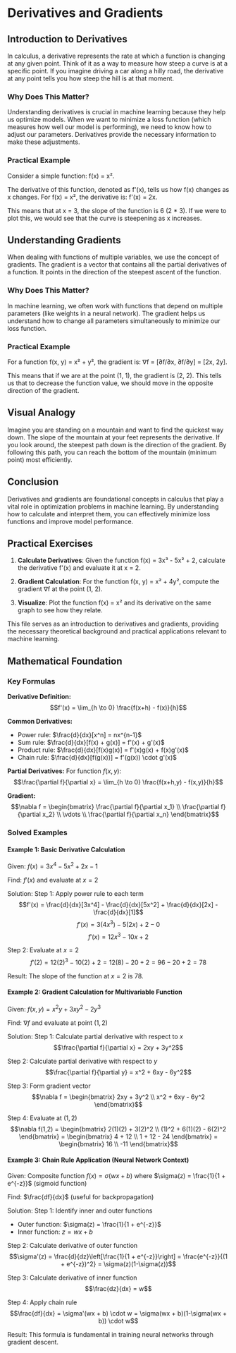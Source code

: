 # Derivatives and Gradients

## Introduction to Derivatives

In calculus, a derivative represents the rate at which a function is changing at any given point. Think of it as a way to measure how steep a curve is at a specific point. If you imagine driving a car along a hilly road, the derivative at any point tells you how steep the hill is at that moment. 

### Why Does This Matter?
Understanding derivatives is crucial in machine learning because they help us optimize models. When we want to minimize a loss function (which measures how well our model is performing), we need to know how to adjust our parameters. Derivatives provide the necessary information to make these adjustments.

### Practical Example
Consider a simple function: 
f(x) = x². 

The derivative of this function, denoted as f'(x), tells us how f(x) changes as x changes. For f(x) = x², the derivative is:
f'(x) = 2x.

This means that at x = 3, the slope of the function is 6 (2 * 3). If we were to plot this, we would see that the curve is steepening as x increases.

## Understanding Gradients

When dealing with functions of multiple variables, we use the concept of gradients. The gradient is a vector that contains all the partial derivatives of a function. It points in the direction of the steepest ascent of the function.

### Why Does This Matter?
In machine learning, we often work with functions that depend on multiple parameters (like weights in a neural network). The gradient helps us understand how to change all parameters simultaneously to minimize our loss function.

### Practical Example
For a function f(x, y) = x² + y², the gradient is:
∇f = [∂f/∂x, ∂f/∂y] = [2x, 2y].

This means that if we are at the point (1, 1), the gradient is (2, 2). This tells us that to decrease the function value, we should move in the opposite direction of the gradient.

## Visual Analogy

Imagine you are standing on a mountain and want to find the quickest way down. The slope of the mountain at your feet represents the derivative. If you look around, the steepest path down is the direction of the gradient. By following this path, you can reach the bottom of the mountain (minimum point) most efficiently.

## Conclusion

Derivatives and gradients are foundational concepts in calculus that play a vital role in optimization problems in machine learning. By understanding how to calculate and interpret them, you can effectively minimize loss functions and improve model performance.

## Practical Exercises

1. **Calculate Derivatives**: Given the function f(x) = 3x³ - 5x² + 2, calculate the derivative f'(x) and evaluate it at x = 2.
   
2. **Gradient Calculation**: For the function f(x, y) = x² + 4y², compute the gradient ∇f at the point (1, 2).

3. **Visualize**: Plot the function f(x) = x² and its derivative on the same graph to see how they relate.

This file serves as an introduction to derivatives and gradients, providing the necessary theoretical background and practical applications relevant to machine learning.

## Mathematical Foundation

### Key Formulas

**Derivative Definition:**
$$f'(x) = \lim_{h \to 0} \frac{f(x+h) - f(x)}{h}$$

**Common Derivatives:**

- Power rule: $\frac{d}{dx}[x^n] = nx^{n-1}$
- Sum rule: $\frac{d}{dx}[f(x) + g(x)] = f'(x) + g'(x)$
- Product rule: $\frac{d}{dx}[f(x)g(x)] = f'(x)g(x) + f(x)g'(x)$
- Chain rule: $\frac{d}{dx}[f(g(x))] = f'(g(x)) \cdot g'(x)$

**Partial Derivatives:**
For function $f(x,y)$:
$$\frac{\partial f}{\partial x} = \lim_{h \to 0} \frac{f(x+h,y) - f(x,y)}{h}$$

**Gradient:**
$$\nabla f = \begin{bmatrix} \frac{\partial f}{\partial x_1} \\ \frac{\partial f}{\partial x_2} \\ \vdots \\ \frac{\partial f}{\partial x_n} \end{bmatrix}$$

### Solved Examples

#### Example 1: Basic Derivative Calculation

Given: $f(x) = 3x^4 - 5x^2 + 2x - 1$

Find: $f'(x)$ and evaluate at $x = 2$

Solution:
Step 1: Apply power rule to each term
$$f'(x) = \frac{d}{dx}[3x^4] - \frac{d}{dx}[5x^2] + \frac{d}{dx}[2x] - \frac{d}{dx}[1]$$
$$f'(x) = 3(4x^3) - 5(2x) + 2 - 0$$
$$f'(x) = 12x^3 - 10x + 2$$

Step 2: Evaluate at $x = 2$
$$f'(2) = 12(2)^3 - 10(2) + 2 = 12(8) - 20 + 2 = 96 - 20 + 2 = 78$$

Result: The slope of the function at $x = 2$ is 78.

#### Example 2: Gradient Calculation for Multivariable Function

Given: $f(x,y) = x^2y + 3xy^2 - 2y^3$

Find: $\nabla f$ and evaluate at point $(1, 2)$

Solution:
Step 1: Calculate partial derivative with respect to $x$
$$\frac{\partial f}{\partial x} = 2xy + 3y^2$$

Step 2: Calculate partial derivative with respect to $y$
$$\frac{\partial f}{\partial y} = x^2 + 6xy - 6y^2$$

Step 3: Form gradient vector
$$\nabla f = \begin{bmatrix} 2xy + 3y^2 \\ x^2 + 6xy - 6y^2 \end{bmatrix}$$

Step 4: Evaluate at $(1, 2)$
$$\nabla f(1,2) = \begin{bmatrix} 2(1)(2) + 3(2)^2 \\ (1)^2 + 6(1)(2) - 6(2)^2 \end{bmatrix} = \begin{bmatrix} 4 + 12 \\ 1 + 12 - 24 \end{bmatrix} = \begin{bmatrix} 16 \\ -11 \end{bmatrix}$$

#### Example 3: Chain Rule Application (Neural Network Context)

Given: Composite function $f(x) = \sigma(wx + b)$ where $\sigma(z) = \frac{1}{1 + e^{-z}}$ (sigmoid function)

Find: $\frac{df}{dx}$ (useful for backpropagation)

Solution:
Step 1: Identify inner and outer functions
- Outer function: $\sigma(z) = \frac{1}{1 + e^{-z}}$
- Inner function: $z = wx + b$

Step 2: Calculate derivative of outer function
$$\sigma'(z) = \frac{d}{dz}\left[\frac{1}{1 + e^{-z}}\right] = \frac{e^{-z}}{(1 + e^{-z})^2} = \sigma(z)(1-\sigma(z))$$

Step 3: Calculate derivative of inner function
$$\frac{dz}{dx} = w$$

Step 4: Apply chain rule
$$\frac{df}{dx} = \sigma'(wx + b) \cdot w = \sigma(wx + b)(1-\sigma(wx + b)) \cdot w$$

Result: This formula is fundamental in training neural networks through gradient descent.